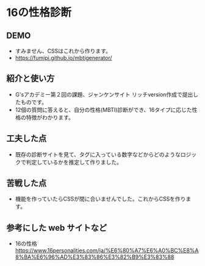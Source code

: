# 16の性格診断

## DEMO
- すみません、CSSはこれから作ります。
- https://fumipi.github.io/mbtigenerator/

## 紹介と使い方
  - G'sアカデミー第２回の課題、ジャンケンサイト リッチversion作成で提出したものです。
  - 12個の質問に答えると、自分の性格(MBTI)診断ができ、16タイプに応じた性格の特徴がわかります。

## 工夫した点
  - 既存の診断サイトを見て、タグに入っている数字などからどのようなロジックで判定しているかを推定して作りました。

## 苦戦した点
- 機能を作っていたらCSSが間に合いませんでした。これからCSSを作ります。

## 参考にした web サイトなど
- 16の性格　https://www.16personalities.com/ja/%E6%80%A7%E6%A0%BC%E8%A8%BA%E6%96%AD%E3%83%86%E3%82%B9%E3%83%88
